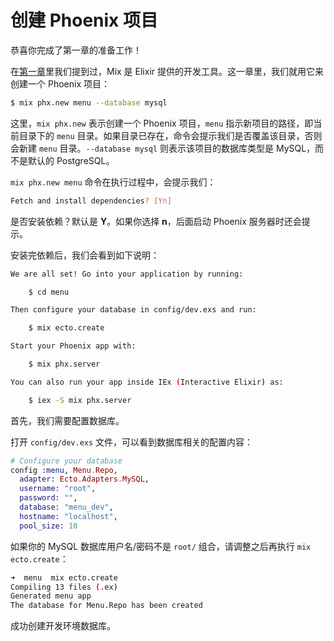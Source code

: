 # 创建 Phoenix 项目

恭喜你完成了第一章的准备工作！

在[第一章](00-prepare.md)里我们提到过，Mix 是 Elixir 提供的开发工具。这一章里，我们就用它来创建一个 Phoenix 项目：

```bash
$ mix phx.new menu --database mysql
```
这里，`mix phx.new` 表示创建一个 Phoenix 项目，`menu` 指示新项目的路径，即当前目录下的 `menu` 目录。如果目录已存在，命令会提示我们是否覆盖该目录，否则会新建 `menu` 目录。`--database mysql` 则表示该项目的数据库类型是 MySQL，而不是默认的 PostgreSQL。

`mix phx.new menu` 命令在执行过程中，会提示我们：

```bash
Fetch and install dependencies? [Yn]
```

是否安装依赖？默认是 **Y**。如果你选择 **n**，后面启动 Phoenix 服务器时还会提示。

安装完依赖后，我们会看到如下说明：

```bash
We are all set! Go into your application by running:

    $ cd menu

Then configure your database in config/dev.exs and run:

    $ mix ecto.create

Start your Phoenix app with:

    $ mix phx.server

You can also run your app inside IEx (Interactive Elixir) as:

    $ iex -S mix phx.server
```
首先，我们需要配置数据库。

打开 `config/dev.exs` 文件，可以看到数据库相关的配置内容：

```elixir
# Configure your database
config :menu, Menu.Repo,
  adapter: Ecto.Adapters.MySQL,
  username: "root",
  password: "",
  database: "menu_dev",
  hostname: "localhost",
  pool_size: 10
```
如果你的 MySQL 数据库用户名/密码不是 `root/` 组合，请调整之后再执行 `mix ecto.create`：

```sh
➜  menu  mix ecto.create                    
Compiling 13 files (.ex)                    
Generated menu app                          
The database for Menu.Repo has been created 
```
成功创建开发环境数据库。